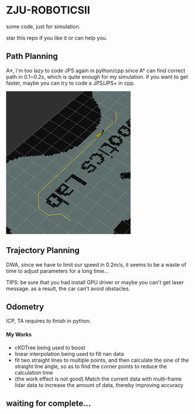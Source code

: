 # ZJU-ROBOTICSII

some code, just for simulation.

star this repo if you like it or can help you.

## Path Planning

A*, i'm too lazy to code JPS again in python/cpp since A* can find correct path in 0.1~0.2s, which is quite enough for my simulation. if you want to get faster, maybe you can try to code a JPS/JPS+ in cpp.

![A*](images/5BA72DCC-FC12-4E2A-AAD3-D2E4E7288A19.jpeg)

## Trajectory Planning 

DWA, since we have to limit our speed in 0.2m/s, it seems to be a waste of time to adjust parameters for a long time...

TIPS: be sure that you had install GPU driver or maybe you can't get laser message. as a result, the car can't avoid obstacles.

## Odometry

ICP, TA requires to finish in python. 

#### My Works
- cKDTree being used to boost
- linear interpolation being used to fill nan data
- fit two straight lines to multiple points, and then calculate the sine of the straight line angle, so as to find the corner points to reduce the calculation time
- (the work effect is not good) Match the current data with multi-frame lidar data to increase the amount of data, thereby improving accuracy

## waiting for complete...
